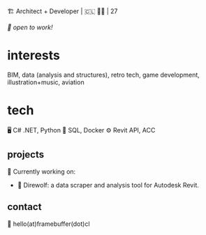 🏗️ Architect + Developer | 🇨🇱 🏳️‍🌈 | 27

_💼 open to work!_

# interests
BIM, data (analysis and structures), retro tech, game development, illustration+music, aviation


# tech
🖥️ C# .NET, Python
💾 SQL, Docker
⚙️ Revit API, ACC


## projects
🔭 Currently working on:
- 🐺 Direwolf: a data scraper and analysis tool for Autodesk Revit.


## contact
📨 hello(at)framebuffer(dot)cl
